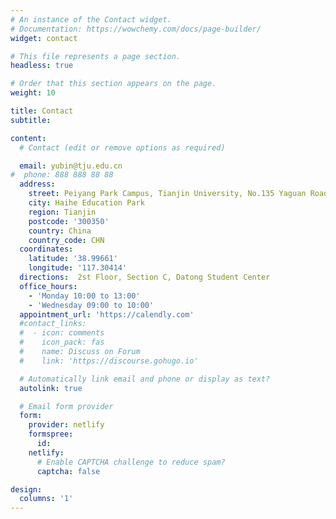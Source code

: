 ```yaml
---
# An instance of the Contact widget.
# Documentation: https://wowchemy.com/docs/page-builder/
widget: contact

# This file represents a page section.
headless: true

# Order that this section appears on the page.
weight: 10

title: Contact
subtitle:

content:
  # Contact (edit or remove options as required)

  email: yubin@tju.edu.cn
#  phone: 888 888 88 88
  address:
    street: Peiyang Park Campus, Tianjin University, No.135 Yaguan Road
    city: Haihe Education Park
    region: Tianjin
    postcode: '300350'
    country: China
    country_code: CHN
  coordinates:
    latitude: '38.99661'
    longitude: '117.30414'
  directions:  2st Floor, Section C, Datong Student Center
  office_hours:
    - 'Monday 10:00 to 13:00'
    - 'Wednesday 09:00 to 10:00'
  appointment_url: 'https://calendly.com'
  #contact_links:
  #  - icon: comments
  #    icon_pack: fas
  #    name: Discuss on Forum
  #    link: 'https://discourse.gohugo.io'

  # Automatically link email and phone or display as text?
  autolink: true

  # Email form provider
  form:
    provider: netlify
    formspree:
      id:
    netlify:
      # Enable CAPTCHA challenge to reduce spam?
      captcha: false

design:
  columns: '1'
---
```


